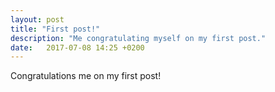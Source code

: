 ```yaml
---
layout: post
title: "First post!"
description: "Me congratulating myself on my first post."
date:   2017-07-08 14:25 +0200
---
```

Congratulations me on my first post!
